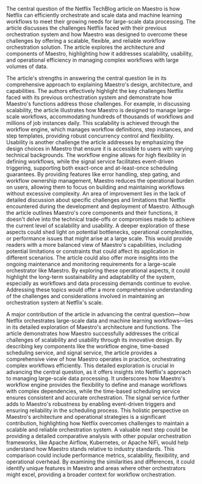 The central question of the Netflix TechBlog article on Maestro is how Netflix can efficiently orchestrate and scale data and machine learning workflows to meet their growing needs for large-scale data processing. The article discusses the challenges Netflix faced with their previous orchestration system and how Maestro was designed to overcome these challenges by offering a scalable, flexible, and reliable workflow orchestration solution. The article explores the architecture and components of Maestro, highlighting how it addresses scalability, usability, and operational efficiency in managing complex workflows with large volumes of data.

The article's strengths in answering the central question lie in its comprehensive approach to explaining Maestro's design, architecture, and capabilities. The authors effectively highlight the key challenges Netflix faced with its previous orchestration system and demonstrate how Maestro's functions address those challenges. For example, in discussing scalability, the article illustrates how Maestro is designed to manage large-scale workflows, accommodating hundreds of thousands of workflows and millions of job instances daily. This scalability is achieved through the workflow engine, which manages workflow definitions, step instances, and step templates, providing robust concurrency control and flexibility.
Usability is another challenge the article addresses by emphasizing the design choices in Maestro that ensure it is accessible to users with varying technical backgrounds. The workflow engine allows for high flexibility in defining workflows, while the signal service facilitates event-driven triggering, supporting both exact-once and at-least-once scheduling guarantees. By providing features like error handling, step gating, and workflow ownership management, Maestro reduces the operational burden on users, allowing them to focus on building and maintaining workflows without excessive complexity.
An area of improvement lies in the lack of detailed discussion about specific challenges and limitations that Netflix encountered during the development and deployment of Maestro. Although the article outlines Maestro's core components and their functions, it doesn't delve into the technical trade-offs or compromises made to achieve the current level of scalability and usability. A deeper exploration of these aspects could shed light on potential bottlenecks, operational complexities, or performance issues that might arise at a large scale. This would provide readers with a more balanced view of Maestro's capabilities, including potential limitations or constraints that could affect its application in different scenarios.
The article could also offer more insights into the ongoing maintenance and monitoring requirements for a large-scale orchestrator like Maestro. By exploring these operational aspects, it could highlight the long-term sustainability and adaptability of the system, especially as workflows and data processing demands continue to evolve. Addressing these topics would offer a more comprehensive understanding of the challenges and considerations involved in maintaining an orchestration system at Netflix's scale.

A major contribution of the article in advancing the central question—how Netflix orchestrates large-scale data and machine learning workflows—lies in its detailed exploration of Maestro's architecture and functions. The article demonstrates how Maestro successfully addresses the critical challenges of scalability and usability through its innovative design. By describing key components like the workflow engine, time-based scheduling service, and signal service, the article provides a comprehensive view of how Maestro operates in practice, orchestrating complex workflows efficiently.
This detailed exploration is crucial in advancing the central question, as it offers insights into Netflix's approach to managing large-scale data processing. It underscores how Maestro's workflow engine provides the flexibility to define and manage workflows with complex dependencies, while the time-based scheduling service ensures consistent and accurate orchestration. The signal service further adds to Maestro's robustness by enabling event-driven triggers and ensuring reliability in the scheduling process. This holistic perspective on Maestro's architecture and operational strategies is a significant contribution, highlighting how Netflix overcomes challenges to maintain a scalable and reliable orchestration system.
A valuable next step could be providing a detailed comparative analysis with other popular orchestration frameworks, like Apache Airflow, Kubernetes, or Apache NiFi, would help understand how Maestro stands relative to industry standards. This comparison could include performance metrics, scalability, flexibility, and operational overhead. By examining the similarities and differences, it could identify unique features in Maestro and areas where other orchestrators might excel, providing a broader context for workflow orchestration.
